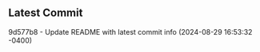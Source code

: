 
## Latest Commit
9d577b8 - Update README with latest commit info (2024-08-29 16:53:32 -0400) <Yunxi-Zhou>
